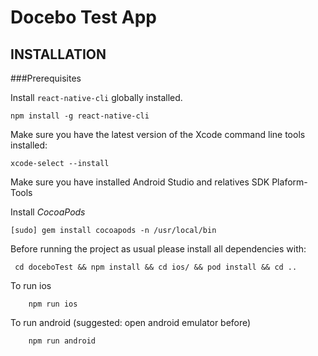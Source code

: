 # Docebo Test App
## INSTALLATION

###Prerequisites

Install `react-native-cli` globally installed.

```
npm install -g react-native-cli
```

Make sure you have the latest version of the Xcode command line tools installed:

```
xcode-select --install
```

Make sure you have installed Android Studio and relatives SDK Plaform-Tools

Install _CocoaPods_
```
[sudo] gem install cocoapods -n /usr/local/bin
```

Before running the project as usual please install all dependencies with:
```
 cd doceboTest && npm install && cd ios/ && pod install && cd ..
```
To run ios
```
    npm run ios
```
To run android (suggested: open android emulator before)
```
    npm run android
```

